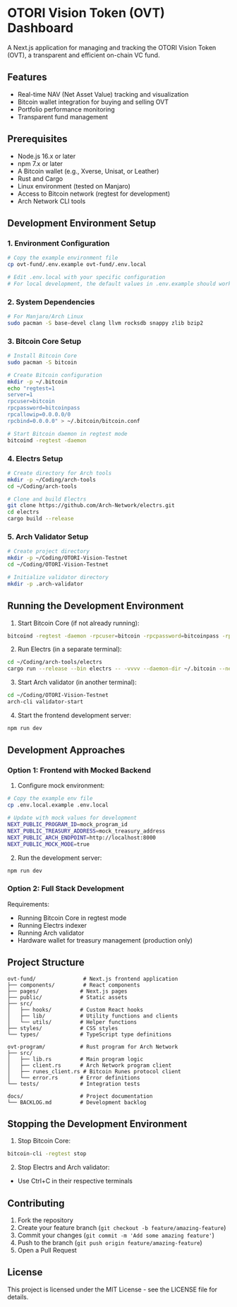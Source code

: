 # OTORI Vision Token (OVT) Dashboard

A Next.js application for managing and tracking the OTORI Vision Token (OVT), a transparent and efficient on-chain VC fund.

## Features

- Real-time NAV (Net Asset Value) tracking and visualization
- Bitcoin wallet integration for buying and selling OVT
- Portfolio performance monitoring
- Transparent fund management

## Prerequisites

- Node.js 16.x or later
- npm 7.x or later
- A Bitcoin wallet (e.g., Xverse, Unisat, or Leather)
- Rust and Cargo
- Linux environment (tested on Manjaro)
- Access to Bitcoin network (regtest for development)
- Arch Network CLI tools

## Development Environment Setup

### 1. Environment Configuration
```bash
# Copy the example environment file
cp ovt-fund/.env.example ovt-fund/.env.local

# Edit .env.local with your specific configuration
# For local development, the default values in .env.example should work
```

### 2. System Dependencies
```bash
# For Manjaro/Arch Linux
sudo pacman -S base-devel clang llvm rocksdb snappy zlib bzip2
```

### 3. Bitcoin Core Setup
```bash
# Install Bitcoin Core
sudo pacman -S bitcoin

# Create Bitcoin configuration
mkdir -p ~/.bitcoin
echo "regtest=1
server=1
rpcuser=bitcoin
rpcpassword=bitcoinpass
rpcallowip=0.0.0.0/0
rpcbind=0.0.0.0" > ~/.bitcoin/bitcoin.conf

# Start Bitcoin daemon in regtest mode
bitcoind -regtest -daemon
```

### 4. Electrs Setup
```bash
# Create directory for Arch tools
mkdir -p ~/Coding/arch-tools
cd ~/Coding/arch-tools

# Clone and build Electrs
git clone https://github.com/Arch-Network/electrs.git
cd electrs
cargo build --release
```

### 5. Arch Validator Setup
```bash
# Create project directory
mkdir -p ~/Coding/OTORI-Vision-Testnet
cd ~/Coding/OTORI-Vision-Testnet

# Initialize validator directory
mkdir -p .arch-validator
```

## Running the Development Environment

1. Start Bitcoin Core (if not already running):
```bash
bitcoind -regtest -daemon -rpcuser=bitcoin -rpcpassword=bitcoinpass -rpcallowip=0.0.0.0/0 -rpcbind=0.0.0.0 -server=1
```

2. Run Electrs (in a separate terminal):
```bash
cd ~/Coding/arch-tools/electrs
cargo run --release --bin electrs -- -vvvv --daemon-dir ~/.bitcoin --network regtest --cookie bitcoin:bitcoinpass --main-loop-delay 0
```

3. Start Arch validator (in another terminal):
```bash
cd ~/Coding/OTORI-Vision-Testnet
arch-cli validator-start
```

4. Start the frontend development server:
```bash
npm run dev
```

## Development Approaches

### Option 1: Frontend with Mocked Backend

1. Configure mock environment:
```bash
# Copy the example env file
cp .env.local.example .env.local

# Update with mock values for development
NEXT_PUBLIC_PROGRAM_ID=mock_program_id
NEXT_PUBLIC_TREASURY_ADDRESS=mock_treasury_address
NEXT_PUBLIC_ARCH_ENDPOINT=http://localhost:8000
NEXT_PUBLIC_MOCK_MODE=true
```

2. Run the development server:
```bash
npm run dev
```

### Option 2: Full Stack Development

Requirements:
- Running Bitcoin Core in regtest mode
- Running Electrs indexer
- Running Arch validator
- Hardware wallet for treasury management (production only)

## Project Structure

```
ovt-fund/               # Next.js frontend application
├── components/         # React components
├── pages/             # Next.js pages
├── public/            # Static assets
├── src/
│   ├── hooks/         # Custom React hooks
│   ├── lib/           # Utility functions and clients
│   └── utils/         # Helper functions
├── styles/            # CSS styles
└── types/             # TypeScript type definitions

ovt-program/           # Rust program for Arch Network
├── src/
│   ├── lib.rs         # Main program logic
│   ├── client.rs      # Arch Network program client
│   ├── runes_client.rs # Bitcoin Runes protocol client
│   └── error.rs       # Error definitions
└── tests/             # Integration tests

docs/                  # Project documentation
└── BACKLOG.md         # Development backlog
```

## Stopping the Development Environment

1. Stop Bitcoin Core:
```bash
bitcoin-cli -regtest stop
```

2. Stop Electrs and Arch validator:
- Use Ctrl+C in their respective terminals

## Contributing

1. Fork the repository
2. Create your feature branch (`git checkout -b feature/amazing-feature`)
3. Commit your changes (`git commit -m 'Add some amazing feature'`)
4. Push to the branch (`git push origin feature/amazing-feature`)
5. Open a Pull Request

## License

This project is licensed under the MIT License - see the LICENSE file for details. 